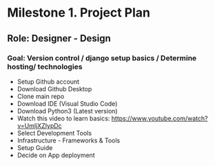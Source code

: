 # Milestone 1. Project Plan

## Role: Designer - Design

### Goal: Version control / django setup basics / Determine hosting/ technologies

* Setup Github account
* Download Github Desktop
* Clone main repo
* Download IDE (Visual Studio Code) 
* Download Python3 (Latest version)
* Watch this video to learn basics: https://www.youtube.com/watch?v=UmljXZIypDc
* Select Development Tools
* Infrastructure - Frameworks & Tools
* Setup Guide
* Decide on App deployment

